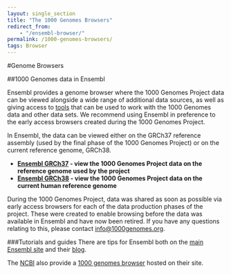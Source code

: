 ```yaml
---
layout: single_section
title: "The 1000 Genomes Browsers"
redirect_from:
    - "/ensembl-browser/"
permalink: /1000-genomes-browsers/
tags: Browser
---
```


#Genome Browsers

##1000 Genomes data in Ensembl

Ensembl provides a genome browser where the 1000 Genomes Project data can be viewed alongside a wide range of additional data sources, as well as giving access to [tools](http://grch37.ensembl.org/info/docs/tools/index.html) that can be used to work with the 1000 Genomes data and other data sets. We recommend using Ensembl in preference to the early access browsers created during the 1000 Genomes Project.

In Ensembl, the data can be viewed either on the GRCh37 reference assembly (used by the final phase of the 1000 Genomes Project) or on the current reference genome, GRCh38.

- **[Ensembl GRCh37](http://grch37.ensembl.org/Homo_sapiens/Info/Index) - view the 1000 Genomes Project data on the reference genome used by the project**
- **[Ensembl GRCh38](http://www.ensembl.org/Homo_sapiens/Info/Index) - view the 1000 Genomes Project data on the current human reference genome**

During the 1000 Genomes Project, data was shared as soon as possible via early access browsers for each of the data production phases of the project. These were created to enable browsing before the data was available in Ensembl and have now been retired. If you have any questions relating to this, please contact info@1000genomes.org.

###Tutorials and guides
There are tips for Ensembl both on the [main Ensembl site](http://www.ensembl.org/info/website/tutorials/index.html) and their [blog](http://www.ensembl.info/).

The [NCBI](http://www.ncbi.nlm.nih.gov) also provide a [1000 genomes browser](http://www.ncbi.nlm.nih.gov/variation/tools/1000genomes/) hosted on their site.

